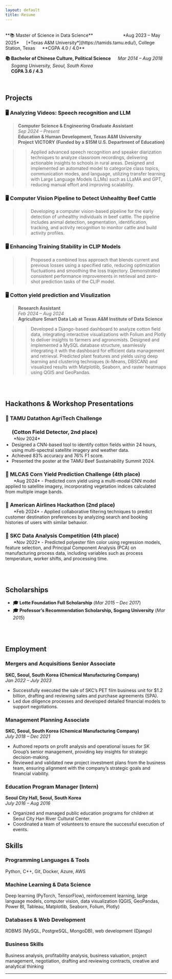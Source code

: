 ```yaml
---
layout: default
title: Resume
---
```


<br>
**📚  Master of Science in Data Science** &emsp; &emsp; &emsp; &emsp; &emsp; *Aug 2023 – May 2025*  
&emsp; [*Texas A&M University*](https://tamids.tamu.edu/), College Station, Texas  
&emsp; **CGPA 4.0 / 4.0**

**📚  Bachelor of Chinese Culture, Political Science**  &emsp; *Mar 2014 – Aug 2018*  
&emsp; *Sogang University, Seoul, South Korea*  
&emsp; **CGPA 3.6 / 4.3**  <br><br><br>
  
## Projects
### 🖥️  Analyzing Videos: Speech recognition and LLM

> **Computer Science & Engineering Graduate Assistant**  
> *Sep 2024 – Present*  
> **Education & Human Development, Texas A&M University**  
> **Project VICTORY (Funded by a $15M U.S. Department of Education)**    

>> Applied advanced speech recognition and speaker diarization techniques to analyze classroom recordings, delivering actionable insights to schools in rural areas. Designed and implemented an automated model to categorize class topics, communication modes, and language, utilizing transfer learning with Large Language Models (LLMs) such as LLaMA and GPT, reducing manual effort and improving scalability.


### 🖥️ Computer Vision Pipeline to Detect Unhealthy Beef Cattle  
>> Developing a computer vision-based pipeline for the early detection of unhealthy individuals in beef cattle. The pipeline includes animal detection, segmentation, identification, tracking, and activity recognition to monitor cattle and build activity profiles.  


### 🖥️ Enhancing Training Stability in CLIP Models
>> Proposed a combined loss approach that blends current and previous losses using a specified ratio, reducing optimization fluctuations and smoothing the loss trajectory. Demonstrated consistent performance improvements in retrieval and zero-shot prediction tasks of the CLIP model.  

### 🖥️ Cotton yield prediction and Visulization
> **Research Assistant**  
> *Feb 2024 – Aug 2024*  
> **Agriculture Smart Data Lab at Texas A&M Institute of Data Science**  
  
>> Developed a Django-based dashboard to analyze cotton field data, integrating interactive visualizations with Folium and Plotly to deliver insights to farmers and agronomists. Designed and implemented a MySQL database structure, seamlessly integrating it with the dashboard for efficient data management and retrieval. Predicted plant features and yields using deep learning and clustering techniques (k-Means, DBSCAN) and visualized results with Matplotlib, Seaborn, and raster heatmaps using QGIS and GeoPandas.  

<br><br>
## Hackathons & Workshop Presentations  
<h3 style="margin-bottom: 2px;">🏅  TAMU Datathon AgriTech Challenge</h3>
<h3 style="margin-bottom: 2px;">&emsp; (Cotton Field Detector, 2nd place)</h3>
&emsp; &nbsp; *Nov 2024*  
<ul style="margin-top: 2px; padding-left: 20px;">
  <li>Designed a CNN-based tool to identify cotton fields within 24 hours, using multi-spectral satellite imagery and weather data.</li>
  <li>Achieved 83% accuracy and 76% F1 score.</li>
  <li>Presented the poster at the TAMU Beef Sustainability Summit 2024.</li>
</ul>

<h3 style="margin-bottom: 2px;">🏅  MLCAS Corn Yield Prediction Challenge (4th place)</h3>
&emsp; &nbsp; *Aug 2024*
- Predicted corn yield using a multi-modal CNN model applied to satellite imagery, incorporating vegetation indices calculated from multiple image bands.  

<h3 style="margin-bottom: 2px;">🏅  American Airlines Hackathon (2nd place)</h3>
&emsp; &nbsp; *Feb 2024*  
- Applied collaborative filtering techniques to predict customer destination preferences by analyzing search and booking histories of users with similar behavior.  

<h3 style="margin-bottom: 2px;">🏅  SKC Data Analysis Competition (4th place)</h3>
&emsp; &nbsp; *Nov 2022*  
- Predicted polyester film color using regression models, feature selection, and Principal Component Analysis (PCA) on manufacturing process data, including variables such as process temperature, worker shifts, and processing time.  

<br><br>
## Scholarships  
- **🎓  Lotte Foundation Full Scholarship** (*Mar 2015 – Dec 2017*)  
- **🎓  Professor’s Recommendation Scholarship, Sogang University** (*Mar 2015*)  

<br><br>
## Employment  
### Mergers and Acquisitions Senior Associate  
**SKC, Seoul, South Korea (Chemical Manufacturing Company)**  
*Jan 2022 – July 2023*  
- Successfully executed the sale of SKC’s PET film business unit for $1.2 billion, drafting and reviewing sales and purchase agreements (SPA).  
- Led due diligence processes and developed detailed financial models to support negotiations.  

### Management Planning Associate  
**SKC, Seoul, South Korea (Chemical Manufacturing Company)**  
*July 2018 – Dec 2021*  
- Authored reports on profit analysis and operational issues for SK Group’s senior management, providing key insights for strategic decision-making.  
- Reviewed and validated new project investment plans from the business team, ensuring alignment with the company’s strategic goals and financial viability.  

### Education Program Manager (Intern)  
**Seoul City Hall, Seoul, South Korea**  
*July 2016 – Aug 2016*  
- Organized and managed public education programs for children at Seoul City Han River Cultural Center.  
- Coordinated a team of volunteers to ensure the successful execution of events.  

## Skills  
### Programming Languages & Tools  
Python, C++, Git, Docker, Azure, AWS  

### Machine Learning & Data Science  
Deep learning (PyTorch, TensorFlow), reinforcement learning, large language models, computer vision, data visualization (QGIS, GeoPandas, Power BI, Tableau, Matplotlib, Seaborn, Folium, Plotly)  

### Databases & Web Development  
RDBMS (MySQL, PostgreSQL, MongoDB), web development (Django)  

### Business Skills  
Business analysis, profitability analysis, business valuation, project management, negotiation, drafting and reviewing contracts, creative and analytical thinking  

---

